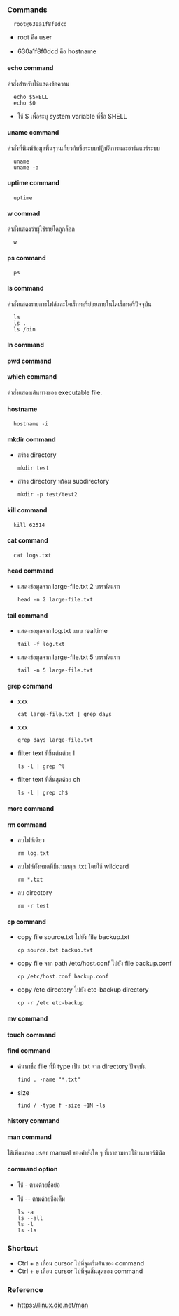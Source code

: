 
### Commands

      root@630a1f8f0dcd 
   
- root คือ user 

- 630a1f8f0dcd คือ hostname

#### echo command

คำสั่งสำหรับใช้แสดงข้อความ

      echo $SHELL
      echo $0
      
- ใช้ $ เพื่อระบุ system variable ที่ชื่อ SHELL

#### uname command

คำสั่งที่พิมพ์ข้อมูลพื้นฐานเกี่ยวกับชื่อระบบปฏิบัติการและฮาร์ดแวร์ระบบ

      uname
      uname -a

#### uptime command

      uptime
      
#### w commad

คำสั่งแสดงว่าผู้ใช้รายใดถูกล็อก

      w

#### ps command

      ps

#### ls command

คำสั่งแสดงรายการไฟล์และไดเร็กทอรีย่อยภายในไดเร็กทอรีปัจจุบัน

      ls
      ls .
      ls /bin

#### ln command

#### pwd command

#### which command

คำสั่งแสดงเส้นทางของ executable file.


#### hostname

      hostname -i

#### mkdir command

- สร้าง directory

      mkdir test
      
- สร้าง directory พร้อม subdirectory

      mkdir -p test/test2

#### kill command

      kill 62514

#### cat command

      cat logs.txt


#### head command

- แสดงข้อมูลจาก large-file.txt 2 บรรทัดแรก

      head -n 2 large-file.txt

#### tail command

- แสดงขอมูลจาก log.txt แบบ realtime

      tail -f log.txt

- แสดงข้อมูลจาก large-file.txt 5 บรรทัดแรก

      tail -n 5 large-file.txt

#### grep command

- xxx

      cat large-file.txt | grep days

- xxx

      grep days large-file.txt

- filter text ที่ขึ้นต้นด้วย l

      ls -l | grep ^l

- filter text ที่สิ้นสุดด้วย ch

      ls -l | grep ch$

#### more command

#### rm command

- ลบไฟล์เดียว

      rm log.txt
      
- ลบไฟล์ทั้งหมดที่มีนามสกุล .txt โดยใช้ wildcard

      rm *.txt

- ลบ directory

      rm -r test

#### cp command

- copy file source.txt ไปยัง file backup.txt

      cp source.txt backuo.txt

- copy file จาก path /etc/host.conf ไปยัง file backup.conf

      cp /etc/host.conf backup.conf

- copy /etc directory ไปยัง etc-backup directory

      cp -r /etc etc-backup

#### mv command

#### touch command

#### find command

- ค้นหาชื่อ file ที่มี type เป็น txt จาก directory ปัจจุบัน

      find . -name "*.txt"

- size

      find / -type f -size +1M -ls
     
#### history command

#### man command

ใช้เพื่อแสดง user manual ของคำสั่งใด ๆ ที่เราสามารถใช้บนเทอร์มินัล

#### command option

- ใช้ - ตามด้วยชื่อย่อ
- ใช้ -- ตามด้วยชื่อเต็ม

      ls -a
      ls --all
      ls -l
      ls -la

### Shortcut

- Ctrl + a เลื่อน cursor ไปที่จุดเริ่มต้นของ command 
- Ctrl + e เลื่อน cursor ไปที่จุดสิ้นสุดของ command 

### Reference

- https://linux.die.net/man
